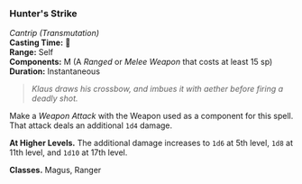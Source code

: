 ### Hunter's Strike
*Cantrip (Transmutation)*  
**Casting Time:** 🔺  
**Range:** Self  
**Components:** M (A *Ranged* or *Melee Weapon* that costs at least 15 sp)  
**Duration:** Instantaneous  

> *Klaus draws his crossbow, and imbues it with aether before firing a deadly shot.*

Make a *Weapon Attack* with the Weapon used as a component for this spell. That attack deals an additional `1d4` damage.

**At Higher Levels.** The additional damage increases to `1d6` at 5th level, `1d8` at 11th level, and `1d10` at 17th level.

**Classes.** Magus, Ranger